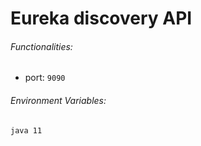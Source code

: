 # Eureka discovery API

###### Functionalities:
 * port:
 ` 9090
 `
  
######  Environment Variables:

 ``` 
java 11
```